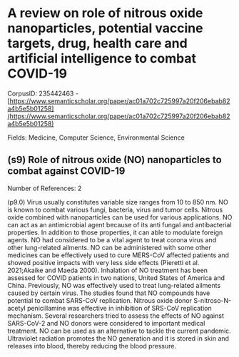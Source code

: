 # A review on role of nitrous oxide nanoparticles, potential vaccine targets, drug, health care and artificial intelligence to combat COVID-19

CorpusID: 235442463 - [https://www.semanticscholar.org/paper/ac01a702c725997a20f206ebab82a4b5e5b01258](https://www.semanticscholar.org/paper/ac01a702c725997a20f206ebab82a4b5e5b01258)

Fields: Medicine, Computer Science, Environmental Science

## (s9) Role of nitrous oxide (NO) nanoparticles to combat against COVID-19
Number of References: 2

(p9.0) Virus usually constitutes variable size ranges from 10 to 850 nm. NO is known to combat various fungi, bacteria, virus and tumor cells. Nitrous oxide combined with nanoparticles can be used for various applications. NO can act as an antimicrobial agent because of its anti fungal and antibacterial properties. In addition to those properties, it can able to modulate foreign agents. NO had considered to be a vital agent to treat corona virus and other lung-related ailments. NO can be administered with some other medicines can be effectively used to cure MERS-CoV affected patients and showed positive impacts with very less side effects (Pieretti et al. 2021;Akaike and Maeda 2000). Inhalation of NO treatment has been assessed for COVID patients in two nations, United States of America and China. Previously, NO was effectively used to treat lung-related ailments caused by certain virus. The studies found that NO compounds have potential to combat SARS-CoV replication. Nitrous oxide donor S-nitroso-N-acetyl penicillamine was effective in inhibition of SRS-CoV replication mechanism. Several researchers tried to assess the effects of NO against SARS-CoV-2 and NO donors were considered to important medical treatment. NO can be used as an alternative to tackle the current pandemic. Ultraviolet radiation promotes the NO generation and it is stored in skin and releases into blood, thereby reducing the blood pressure. 
